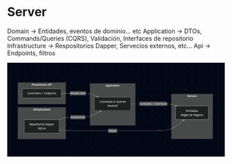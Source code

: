 # Server

Domain -> Entidades, eventos de dominio... etc
Application -> DTOs, Commands/Queries (CQRS), Validación, Interfaces de repositorio
Infrastructure -> Respositorios Dapper, Servecios externos, etc...
Api -> Endpoints, filtros

![image info](./assets/chart.png)